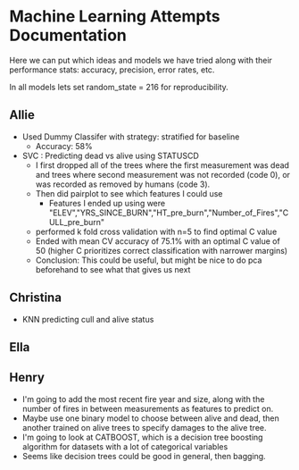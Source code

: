# Machine Learning Attempts Documentation
Here we can put which ideas and models we have tried along with their performance stats:
accuracy, precision, error rates, etc.  

In all models lets set random_state = 216 for reproducibility.  

## Allie
- Used Dummy Classifer with strategy: stratified for baseline
  - Accuracy: 58%
- SVC : Predicting dead vs alive using STATUSCD 
   - I first dropped all of the trees where the first measurement was dead and trees where second measurement was not recorded (code 0), or was recorded as removed by humans (code 3).
   - Then did pairplot to see which features I could use
      - Features I ended up using were "ELEV","YRS_SINCE_BURN","HT_pre_burn","Number_of_Fires","CULL_pre_burn"
   - performed k fold cross validation with n=5 to find optimal C value
   - Ended with mean CV accuracy of 75.1% with an optimal C value of 50 (higher C prioritizes correct classification with narrower margins)
   - Conclusion: This could be useful, but might be nice to do pca beforehand to see what that gives us next
## Christina 
- KNN predicting cull and alive status

## Ella

## Henry 
- I'm going to add the most recent fire year and size, along with the number of fires in between measurements as features to predict on. 
- Maybe use one binary model to choose between alive and dead, then another trained on alive trees to specify damages to the alive tree.  
- I'm going to look at CATBOOST, which is a decision tree boosting algorithm for datasets with a lot of categorical variables
- Seems like decision trees could be good in general, then bagging.  


